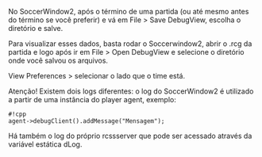 No SoccerWindow2, após o término de uma partida (ou até mesmo antes do término se você preferir) e vá em File > Save DebugView, escolha o diretório e salve.

Para visualizar esses dados, basta rodar o Soccerwindow2, abrir o .rcg da partida e logo após ir em File > Open DebugView e selecione o diretório onde você salvou os arquivos.

View Preferences > selecionar o lado que o time está.

Atenção! Existem dois logs diferentes: o log do SoccerWindow2 é utilizado a partir de uma instância do player agent, exemplo:

```
#!cpp
agent->debugClient().addMessage("Mensagem");
```

Há também o log do próprio rcssserver que pode ser acessado através da variável estática dLog.


